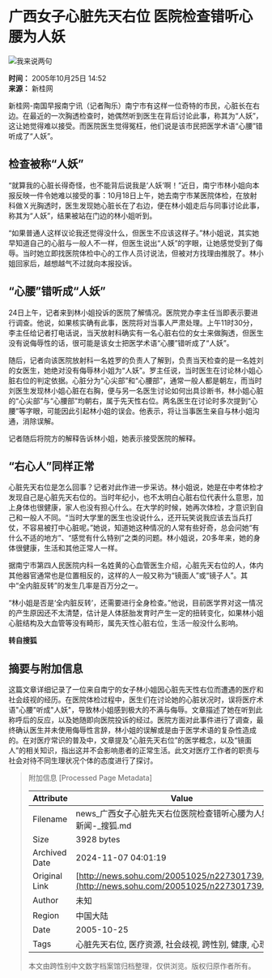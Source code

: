 # 广西女子心脏先天右位 医院检查错听心腰为人妖

![我来说两句](https://images.sohu.com/ccc.gif)

**时间：** 2005年10月25日 14:52  
**来源：** 新桂网  

新桂网-南国早报南宁讯（记者陶乐）南宁市有这样一位奇特的市民，心脏长在右边。在最近的一次胸透检查时，她偶然听到医生在背后讨论此事，称其为“人妖”，这让她觉得难以接受。而医院医生觉得冤枉，他们说是该市民把医学术语“心腰”错听成了“人妖”。

## 检查被称“人妖”

“就算我的心脏长得奇怪，也不能背后说我是‘人妖’啊！”近日，南宁市林小姐向本报反映一件令她难以接受的事：10月18日上午，她去南宁市某医院体检，在放射科做Ｘ光胸透时，医生发现她心脏长在了右边，便在林小姐走后与同事讨论此事，称其为“人妖”，结果被站在门边的林小姐听到。

“如果普通人这样议论我还觉得没什么，但医生不应该这样子。”林小姐说，其实她早知道自己的心脏与一般人不一样，但医生说出“人妖”的字眼，让她感觉受到了侮辱。当时她立即找医院体检中心的工作人员讨说法，但被对方找理由推脱了。林小姐回家后，越想越气不过就向本报投诉。

## “心腰”错听成“人妖”

24日上午，记者来到林小姐投诉的医院了解情况。医院党办李主任当即表示要进行调查。他说，如果核实确有此事，医院将对当事人严肃处理。上午11时30分，李主任给记者打电话说，当天放射科确实有一名心脏右位的女士来做胸透，但医生没有说侮辱性的话，很可能是该女士把医学术语“心腰”错听成了“人妖”。

随后，记者向该医院放射科一名姓罗的负责人了解到，负责当天检查的是一名姓刘的女医生，她绝对没有侮辱林小姐为“人妖”。罗主任说，当时医生在讨论林小姐心脏右位的判定依据。心脏分为“心尖部”和“心腰部”，通常一般人都是朝左，而当时刘医生发现林小姐心脏在右胸，便与另一名医生讨论如何出具诊断书，林小姐心脏的“心尖部”与“心腰部”均朝右，属于先天性右位。两名医生在讨论时多次提到“心腰”等字眼，可能因此引起林小姐的误会。他表示，将让当事医生亲自与林小姐沟通，消除误解。

记者随后将院方的解释告诉林小姐，她表示接受医院的解释。

## “右心人”同样正常

心脏先天右位是怎么回事？记者对此作进一步采访。林小姐说，她是在中考体检才发现自己是心脏先天右位的。当时年纪小，也不太明白心脏右位代表什么意思，加上身体也很健康，家人也没有担心什么。在大学的时候，她再次体检，才意识到自己和一般人不同。“当时大学里的医生也没说什么，还开玩笑说我应该去当兵打仗，不容易被打中心脏呢。”她说，知道她这种情况的人常有些好奇，总会问她“有什么不适的地方”、“感觉有什么特别”之类的问题。林小姐说，20多年来，她的身体很健康，生活和其他正常人一样。

据南宁市第四人民医院内科一名姓黄的心血管医生介绍，心脏先天右位的人，体内其他器官通常也是位置相反的，这样的人一般又称为“镜面人”或“镜子人”。其中“全内脏反转”的发生几率是百万分之一。

“林小姐是否是‘全内脏反转’，还需要进行全身检查。”他说，目前医学界对这一情况的产生原因还不太清楚，估计是人体胚胎发育时产生一定的扭转变化，如果林小姐心脏结构及大血管等没有畸形，属先天性心脏右位，生活一般没什么影响。

**转自搜狐**

## 摘要与附加信息

<!-- tcd_abstract -->
这篇文章详细记录了一位来自南宁的女子林小姐因心脏先天性右位而遭遇的医疗和社会歧视的经历。在医院体检过程中，医生们在讨论她的心脏状况时，误将医疗术语"心腰"听成"人妖"，导致林小姐感到极大的不满与侮辱。文章描述了她在听到此称呼后的反应，以及她随即向医院投诉的经过。医院方面对此事件进行了调查，最终确认医生并未使用侮辱性言辞，林小姐的误解或是由于医学术语的复杂性造成的。在对医疗常识的普及中，文章提及“心脏先天右位”的医学概念，以及“镜面人”的相关知识，指出这并不会影响患者的正常生活。此文对医疗工作者的职责与社会对待不同生理状况个体的态度进行了探讨。
<!-- tcd_abstract_end -->

> 附加信息 [Processed Page Metadata]
>
> | Attribute       | Value                                  |
> |-----------------|----------------------------------------|
> | Filename        | news_广西女子心脏先天右位医院检查错听心腰为人妖_-_新闻-_搜狐.md                             |
> | Size            | 3928 bytes                           |
> | Archived Date   | 2024-11-07 04:01:19                             |
> | Original Link   | [http://news.sohu.com/20051025/n227301739.shtml](http://news.sohu.com/20051025/n227301739.shtml)                       |
> | Author          | 未知                               |
> | Region          | 中国大陆                               |
> | Date            | 2005-10-25                                 |
> | Tags            | 心脏先天右位, 医疗资源, 社会歧视, 跨性别, 健康, 心理健康                                 |
>
> 本文由跨性别中文数字档案馆归档整理，仅供浏览。版权归原作者所有。
>